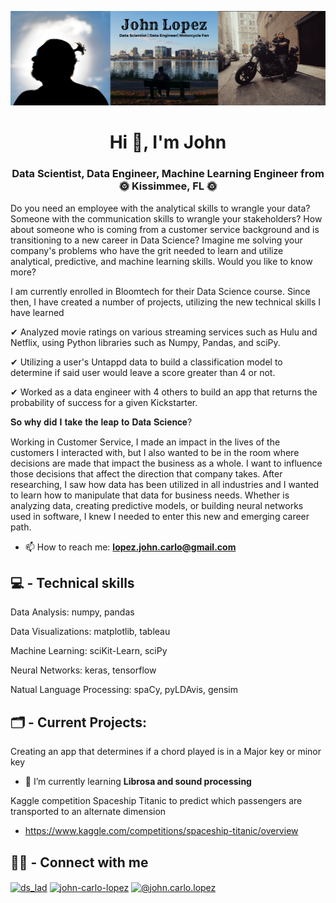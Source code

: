 
![](https://github.com/Lopez-John/Lopez-John/blob/main/Black%20Simple%20Hannah%20Morales%20Traveller%20LinkedIn%20Banner%20(1).png?raw=true)
<h1 align="center">Hi 👋, I'm John</h1>
<h3 align="center">Data Scientist, Data Engineer, Machine Learning Engineer from 🌞 Kissimmee, FL 🌞</h3>


Do you need an employee with the analytical skills to wrangle your data? Someone with the communication skills to wrangle your stakeholders? How about someone who is coming from a customer service background and is transitioning to a new career in Data Science? Imagine me solving your company's problems who have the grit needed to learn and utilize analytical, predictive, and machine learning skills. Would you like to know more?

I am currently enrolled in Bloomtech for their Data Science course. Since then, I have created a number of projects, utilizing the new technical skills I have learned

✔ Analyzed movie ratings on various streaming services such as Hulu and Netflix, using Python libraries such as Numpy, Pandas, and sciPy.

✔ Utilizing a user's Untappd data to build a classification model to determine if said user would leave a score greater than 4 or not.

✔ Worked as a data engineer with 4 others to build an app that returns the probability of success for a given Kickstarter.

𝐒𝐨 𝐰𝐡𝐲 𝐝𝐢𝐝 𝐈 𝐭𝐚𝐤𝐞 𝐭𝐡𝐞 𝐥𝐞𝐚𝐩 𝐭𝐨 𝐃𝐚𝐭𝐚 𝐒𝐜𝐢𝐞𝐧𝐜𝐞?

Working in Customer Service, I made an impact in the lives of the customers I interacted with, but I also wanted to be in the room where decisions are made that impact the business as a whole. I want to influence those decisions that affect the direction that company takes. After researching, I saw how data has been utilized in all industries and I wanted to learn how to manipulate that data for business needs. Whether is analyzing data, creating predictive models, or building neural networks used in software, I knew I needed to enter this new and emerging career path.

- 📫 How to reach me: **lopez.john.carlo@gmail.com**

💻 - Technical skills
-------------------------------
Data Analysis: numpy, pandas

Data Visualizations: matplotlib, tableau

Machine Learning: sciKit-Learn, sciPy

Neural Networks: keras, tensorflow

Natual Language Processing: spaCy, pyLDAvis, gensim

🗂 - Current Projects:
--------------------------
Creating an app that determines if a chord played is in a Major key or minor key

- 🌱 I’m currently learning **Librosa and sound processing**

Kaggle competition Spaceship Titanic to predict which passengers are transported to an alternate dimension
- https://www.kaggle.com/competitions/spaceship-titanic/overview

🙋‍♂️ - Connect with me
----------------------
<p align="left">
<a href="https://twitter.com/ds_lad" target="blank"><img align="center" src="https://raw.githubusercontent.com/rahuldkjain/github-profile-readme-generator/master/src/images/icons/Social/twitter.svg" alt="ds_lad" height="30" width="40" /></a>
<a href="https://linkedin.com/in/john-carlo-lopez" target="blank"><img align="center" src="https://raw.githubusercontent.com/rahuldkjain/github-profile-readme-generator/master/src/images/icons/Social/linked-in-alt.svg" alt="john-carlo-lopez" height="30" width="40" /></a>
<a href="https://medium.com/@john.carlo.lopez" target="blank"><img align="center" src="https://raw.githubusercontent.com/rahuldkjain/github-profile-readme-generator/master/src/images/icons/Social/medium.svg" alt="@john.carlo.lopez" height="30" width="40" /></a>
</p>
